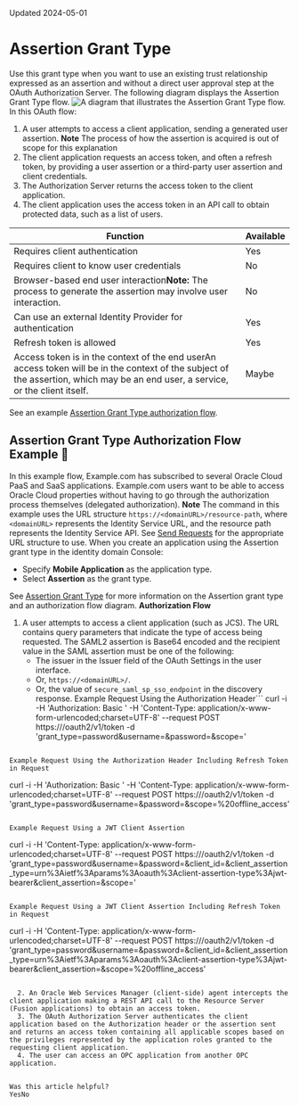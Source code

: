 Updated 2024-05-01
# Assertion Grant Type
Use this grant type when you want to use an existing trust relationship expressed as an assertion and without a direct user approval step at the OAuth Authorization Server.
The following diagram displays the Assertion Grant Type flow.
![A diagram that illustrates the Assertion Grant Type flow.](https://docs.oracle.com/en-us/iaas/Content/Resources/Images/diag4_assertion_granttype.png)
In this OAuth flow:
  1. A user attempts to access a client application, sending a generated user assertion.
**Note** The process of how the assertion is acquired is out of scope for this explanation
  2. The client application requests an access token, and often a refresh token, by providing a user assertion or a third-party user assertion and client credentials.
  3. The Authorization Server returns the access token to the client application.
  4. The client application uses the access token in an API call to obtain protected data, such as a list of users.


Function | Available  
---|---  
Requires client authentication | Yes  
Requires client to know user credentials | No  
Browser-based end user interaction**Note:** The process to generate the assertion may involve user interaction. | No  
Can use an external Identity Provider for authentication | Yes  
Refresh token is allowed | Yes  
Access token is in the context of the end userAn access token will be in the context of the subject of the assertion, which may be an end user, a service, or the client itself. | Maybe  
See an example [Assertion Grant Type authorization flow](https://docs.oracle.com/en-us/iaas/Content/Identity/api-getstarted/AssertGT.htm#AssertionClientSideAppAuth "In this example flow, Example.com has subscribed to several Oracle Cloud PaaS and SaaS applications. Example.com users want to be able to access Oracle Cloud properties without having to go through the authorization process themselves \(delegated authorization\).").
## Assertion Grant Type Authorization Flow Example 🔗 
In this example flow, Example.com has subscribed to several Oracle Cloud PaaS and SaaS applications. Example.com users want to be able to access Oracle Cloud properties without having to go through the authorization process themselves (delegated authorization).
**Note** The command in this example uses the URL structure `https://<domainURL>/resource-path`, where `<domainURL>` represents the Identity Service URL, and the resource path represents the Identity Service API. See [Send Requests](https://docs.oracle.com/en-us/iaas/Content/Identity/api-getstarted/SendRequests.htm#SendRequests "Follow these guidelines when you build send requests using the identity domains REST API.") for the appropriate URL structure to use.
When you create an application using the Assertion grant type in the identity domain Console:
  * Specify **Mobile Application** as the application type.
  * Select **Assertion** as the grant type.


See [Assertion Grant Type](https://docs.oracle.com/en-us/iaas/Content/Identity/api-getstarted/AssertGT.htm#AssertGT "Use this grant type when you want to use an existing trust relationship expressed as an assertion and without a direct user approval step at the OAuth Authorization Server.") for more information on the Assertion grant type and an authorization flow diagram.
**Authorization Flow**
  1. A user attempts to access a client application (such as JCS).
The URL contains query parameters that indicate the type of access being requested. The SAML2 assertion is Base64 encoded and the recipient value in the SAML assertion must be one of the following: 
     * The issuer in the Issuer field of the OAuth Settings in the user interface. 
     * Or, `https://<domainURL>/`.
     * Or, the value of `secure_saml_sp_sso_endpoint` in the discovery response. 
Example Request Using the Authorization Header```
  curl -i
  -H 'Authorization: Basic <base64Encoded clientid:secret>'
  -H 'Content-Type: application/x-www-form-urlencoded;charset=UTF-8'
  --request POST https://<domainURL>/oauth2/v1/token 
  -d 'grant_type=password&username=<user-name>&password=<example-password>&scope=<scope value>'
```

Example Request Using the Authorization Header Including Refresh Token in Request
```
  curl -i
  -H 'Authorization: Basic <base64Encoded clientid:secret>'
  -H 'Content-Type: application/x-www-form-urlencoded;charset=UTF-8'
  --request POST https://<domainURL>/oauth2/v1/token 
  -d 'grant_type=password&username=<user-name>&password=<example-password>&scope=<Resource Server Scope>%20offline_access'
```

Example Request Using a JWT Client Assertion
```
  curl -i
  -H 'Content-Type: application/x-www-form-urlencoded;charset=UTF-8'
  --request POST https://<domainURL>/oauth2/v1/token 
  -d 'grant_type=password&username=<user-name>&password=<example-password>&client_id=<client-id>&client_assertion_type=urn%3Aietf%3Aparams%3Aoauth%3Aclient-assertion-type%3Ajwt-bearer&client_assertion=<client-assertion>&scope=<scope value>'
```

Example Request Using a JWT Client Assertion Including Refresh Token in Request
```
  curl -i
  -H 'Content-Type: application/x-www-form-urlencoded;charset=UTF-8'
  --request POST https://<domainURL>/oauth2/v1/token 
  -d 'grant_type=password&username=<user-name>&password=<example-password>&client_id=<client-id>&client_assertion_type=urn%3Aietf%3Aparams%3Aoauth%3Aclient-assertion-type%3Ajwt-bearer&client_assertion=<client-assertion>&scope=<Resource Server Scope>%20offline_access'
```

  2. An Oracle Web Services Manager (client-side) agent intercepts the client application making a REST API call to the Resource Server (Fusion applications) to obtain an access token.
  3. The OAuth Authorization Server authenticates the client application based on the Authorization header or the assertion sent and returns an access token containing all applicable scopes based on the privileges represented by the application roles granted to the requesting client application.
  4. The user can access an OPC application from another OPC application.


Was this article helpful?
YesNo

